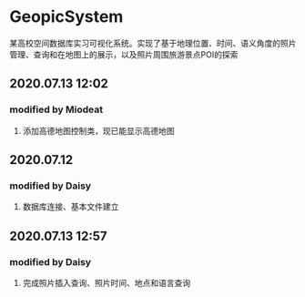 # GeopicSystem
某高校空间数据库实习可视化系统。实现了基于地理位置、时间、语义角度的照片管理、查询和在地图上的展示，以及照片周围旅游景点POI的探索

## 2020.07.13 12:02

### modified by Miodeat

1. 添加高德地图控制类，现已能显示高德地图

## 2020.07.12
### modified by Daisy
1. 数据库连接、基本文件建立

## 2020.07.13 12:57
### modified by Daisy
1. 完成照片插入查询、照片时间、地点和语言查询
